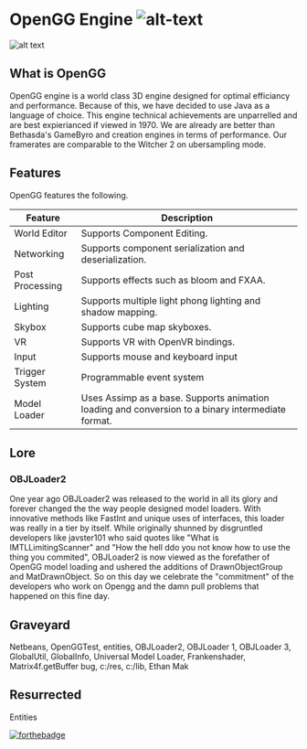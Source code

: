 # OpenGG Engine  ![alt-text](https://img.shields.io/badge/version-0.0.3--pre--alpha-brightgreen.svg) 
![alt text](https://scontent.fewr1-4.fna.fbcdn.net/v/t31.0-8/15259623_718596658314758_617464899265180665_o.jpg?_nc_cat=0&oh=665f754448e609118ef5867d74d7b668&oe=5BF8A70A)

## What is OpenGG
OpenGG engine is a world class 3D engine designed for optimal efficiancy and performance.
Because of this, we have decided to use Java as a language of choice. This engine 
technical achievements are unparrelled and are best expierianced if viewed in 1970.
We are already are better than Bethasda's GameByro and creation engines in terms of 
performance. Our framerates are comparable to the Witcher 2 on ubersampling mode.

## Features

OpenGG features the following.

|Feature|Description|
|--------|-----------|
|World Editor|Supports Component Editing.|
|Networking|Supports component serialization and deserialization.|
|Post Processing|Supports effects such as bloom and FXAA.|
|Lighting|Supports multiple light phong lighting and shadow mapping.|
|Skybox|Supports cube map skyboxes.|
|VR|Supports VR with OpenVR bindings.|
|Input|Supports mouse and keyboard input|
|Trigger System|Programmable event system|
|Model Loader|Uses Assimp as a base. Supports animation loading and conversion to a binary intermediate format.|

## Lore
### OBJLoader2
One year ago OBJLoader2 was released to the world in all its glory and forever changed the 
the way people designed model loaders. With innovative methods like FastInt and unique uses of 
interfaces, this loader was really in a tier by itself. While originally shunned by disgruntled 
developers like javster101 who said quotes like "What  is IMTLLimitingScanner" and "How the
hell ddo you not know how to use the thing you commited", OBJLoader2 is now viewed as the forefather 
of OpenGG model loading and ushered the additions of DrawnObjectGroup and MatDrawnObject. So on this
day we celebrate the "commitment" of the developers who work on Opengg and the damn pull problems that
happened on this fine day.

## Graveyard
Netbeans, OpenGGTest, entities, OBJLoader2, OBJLoader 1, OBJLoader 3, GlobalUtil, GlobalInfo, Universal Model Loader, Frankenshader, Matrix4f.getBuffer bug, c:/res, c:/lib, Ethan Mak

## Resurrected
Entities

[![forthebadge](https://forthebadge.com/images/badges/approved-by-george-costanza.svg)](https://forthebadge.com)
